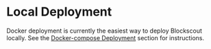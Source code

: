 # Local Deployment

Docker deployment is currently the easiest way to deploy Blockscout locally. See the [Docker-compose Deployment](../setup-and-run-blockscout/deployment/docker-compose-deployment.md) section for instructions.
